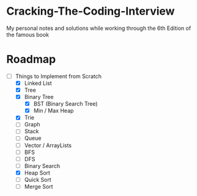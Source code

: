 # Cracking-The-Coding-Interview
My personal notes and solutions while working through the 6th Edition of the famous book

# Roadmap
* [ ] Things to Implement from Scratch
	* [x] Linked List
	* [x] Tree
	* [x] Binary Tree
		* [x] BST (Binary Search Tree)
		* [x] Min / Max Heap
	* [x] Trie
	* [ ] Graph
	* [ ] Stack
	* [ ] Queue
	* [ ] Vector / ArrayLists
	* [ ] BFS
	* [ ] DFS
	* [ ] Binary Search
	* [x] Heap Sort
	* [ ] Quick Sort
	* [ ] Merge Sort